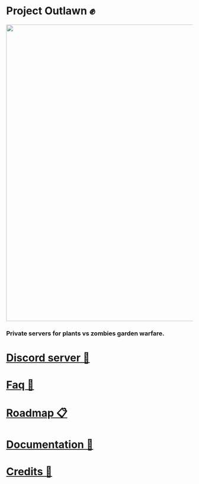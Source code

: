 # Project Outlawn ✊

<img src="https://github.com/Twig6943/ProjectOutlawn/blob/main/Outlawn.jpg" width="800"/>

### Private servers for plants vs zombies garden warfare.

# [Discord server 💬](https://discord.com/invite/CS5GzFTVWr)

# [Faq 🙋](https://github.com/Twig6943/ProjectOutlawn/blob/main/docs/Faq.md)

# [Roadmap 📋](https://github.com/Twig6943/ProjectOutlawn/blob/main/docs/Roadmap.md)

# [Documentation 📄](https://github.com/Twig6943/PVZGWPrivateServers/tree/main/docs)

# [Credits 📜](https://github.com/Twig6943/ProjectOutlawn/blob/main/Credits.md)
